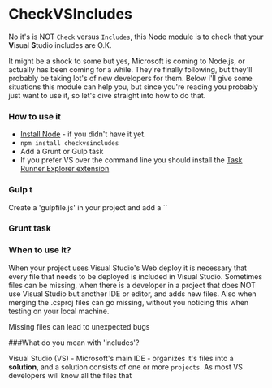 ﻿CheckVSIncludes
===============

No it's is NOT `Check` versus `Includes`, this Node module is to check that your **V**isual **S**tudio includes are O.K.

It might be a shock to some but yes, Microsoft is coming to Node.js, or actually has been coming for a while. They're finally following, but they'll probably be taking lot's of new developers for them. Below I'll give some situations this module can help you, but since you're reading you probably just want to use it, so let's dive straight into how to do that.

### How to use it
- [Install Node](https://nodejs.org) - if you didn't have it yet.
- `npm install checkvsincludes`
- Add a Grunt or Gulp task
- If you prefer VS over the command line you should install the [Task Runner Explorer extension](https://visualstudiogallery.msdn.microsoft.com/8e1b4368-4afb-467a-bc13-9650572db708)

### Gulp t
Create a 'gulpfile.js' in your project and add a 
``

### Grunt task

### When to use it?
When your project uses Visual Studio's Web deploy it is necessary that every file that needs to be deployed is included in Visual Studio.
Sometimes files can be missing, when there is a developer in a project that does NOT use Visual Studio but another IDE or editor, and adds new files.
Also when merging the .csproj files can go missing, without you noticing this when testing on your local machine.

Missing files can lead to unexpected bugs

###What do you mean with 'includes'?

Visual Studio (VS) - Microsoft's main IDE - organizes it's files into a **solution**, and a solution consists of one or more `projects`. As most VS developers will know all the files that


